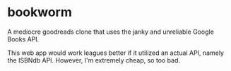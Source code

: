 # bookworm
A mediocre goodreads clone that uses the janky and unreliable Google Books API.

This web app would work leagues better if it utilized an actual API, namely the ISBNdb API. However, I'm extremely cheap, so too bad.

